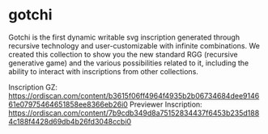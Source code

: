 # gotchi

Gotchi is the first dynamic writable svg inscription generated through recursive technology and user-customizable with infinite combinations.
We created this collection to show you the new standard RGG (recursive generative game) and the various possibilities related to it, including the ability to interact with inscriptions from other collections.

Inscription GZ: https://ordiscan.com/content/b3615f06ff4964f4935b2b06734684dee914661e07975464651858ee8366eb26i0
Previewer Inscription: https://ordiscan.com/content/7b9cdb349d8a75152834437f6453b235d1884c188f4428d69db4b26fd3048ccbi0